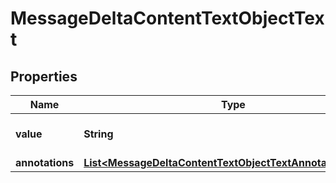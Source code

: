 

# MessageDeltaContentTextObjectText

## Properties

Name | Type | Description | Notes
------------ | ------------- | ------------- | -------------
**value** | **String** | The data that makes up the text. |  [optional]
**annotations** | [**List&lt;MessageDeltaContentTextObjectTextAnnotationsInner&gt;**](MessageDeltaContentTextObjectTextAnnotationsInner.md) |  |  [optional]




